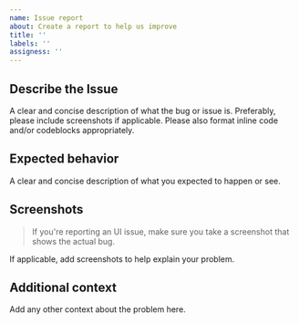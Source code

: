 ```yaml
---
name: Issue report
about: Create a report to help us improve
title: ''
labels: ''
assigness: ''
---
```


## Describe the Issue
A clear and concise description of what the bug or issue is. Preferably, please include screenshots if applicable. Please also format inline code and/or codeblocks appropriately.

## Expected behavior
A clear and concise description of what you expected to happen or see.

## Screenshots
> If you're reporting an UI issue, make sure you take a screenshot that shows the actual bug.

If applicable, add screenshots to help explain your problem.

## Additional context
Add any other context about the problem here.

